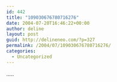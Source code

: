 ```yaml
---
id: 442
title: "109030676780716276"
date: 2004-07-20T16:46:22+00:00
author: deline
layout: post
guid: http://delineneo.com/?p=327
permalink: /2004/07/109030676780716276/
categories:
  - Uncategorized
---
```

&#8230;..